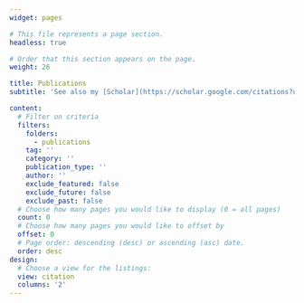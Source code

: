 ```yaml
---
widget: pages

# This file represents a page section.
headless: true

# Order that this section appears on the page.
weight: 26

title: Publications
subtitle: 'See also my [Scholar](https://scholar.google.com/citations?user=9fD2JlYAAAAJ&hl) profile'

content:
  # Filter on criteria
  filters:
    folders:
      - publications
    tag: ''
    category: ''
    publication_type: ''
    author: ''
    exclude_featured: false
    exclude_future: false
    exclude_past: false
  # Choose how many pages you would like to display (0 = all pages)
  count: 0
  # Choose how many pages you would like to offset by
  offset: 0
  # Page order: descending (desc) or ascending (asc) date.
  order: desc
design:
  # Choose a view for the listings:
  view: citation
  columns: '2'
---
```

